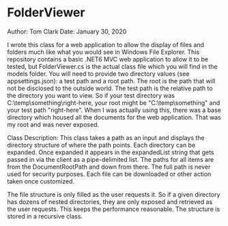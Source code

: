 # FolderViewer

Author:  Tom Clark
Date:    January 30, 2020

I wrote this class for a web application to allow the display of files and folders much like what you would see in Windows File Explorer.  This repository contains a basic .NET6 MVC web application to allow it to be tested, but FolderViewer.cs is the actual class file which you will find in the models folder.  You will need to provide two directory values (see appsettings.json): a test path and a root path.  The root is the path that will not be disclosed to the outside world.  The test path is the relative path to the directory you want to view.  So if your test directory was C:\temp\something\right-here, your root might be "C:\temp\something" and your test path "right-here".  When I was actually using this, there was a base directory which housed all the documents for the web application.  That was my root and was never exposed.

Class Description:
This class takes a path as an input and displays the directory structure of where the path points.  Each directory can be expanded. Once expanded it appears in the expandedList string that gets passed in via the client as a pipe-delimited list.  The paths for all items are from the DocumentRootPath and down from there. The full path is never used for security purposes.  Each file can be downloaded or other action taken once customized.

The file structure is only filled as the user requests it.  So if a given directory has dozens of nested directories, they are only exposed and retrieved as the user requests.  This keeps the performance reasonable.  The structure is stored in a recursive class.
